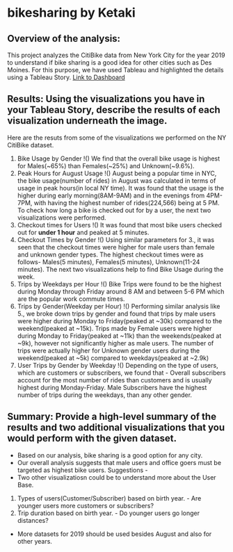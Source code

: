 # bikesharing by Ketaki
## Overview of the analysis:
This project analyzes the CitiBike data from New York City for the year 2019 to understand if bike sharing is a good idea for other cities such as Des Moines. For this purpose, we have used Tableau and highlighted the details using a Tableau Story.
[Link to Dashboard](https://public.tableau.com/views/NY_CitiBike_Challenge/NYCCitibikeAnalysis?:language=en&:display_count=y&publish=yes&:origin=viz_share_link)

## Results: Using the visualizations you have in your Tableau Story, describe the results of each visualization underneath the image.
Here are the resuts from some of the visualizations we performed on the NY CitiBike dataset.
1. Bike Usage by Gender !() We find that the overall bike usage is highest for Males(~65%) than Females(~25%) and Unknown(~9.6%).
2. Peak Hours for August Usage !() August being a popular time in NYC, the bike usage(number of rides) in August was calculated in terms of usage in peak hours(in local NY time). It was found that the usage is the higher during early morning(8AM-9AM) and in the evenings from 4PM-7PM, with having the highest number of rides(224,566) being at 5 PM.
To check how long a bike is checked out for by a user, the next two visualizations were performed.
3. Checkout times for Users !()  It was found that most bike users checked out for **under 1 hour** and peaked at 5 minutes.
4. Checkout Times by Gender !() Using similar parameters for 3., it was seen that the checkout times were higher for male users than female and unknown gender types. The highest checkout times were as follows- Males(5 minutes), Females(5 minutes), Unknown(11-24 minutes).
The next two visualizations help to find Bike Usage during the week.
5. Trips by Weekdays per Hour !() Bike Trips were found to be the highest during Monday through Friday around 8 AM and between 5-6 PM which are the popular work commute times.
6. Trips by Gender(Weekday per Hour) !() Performing similar analysis like 5., we broke down trips by gender and found that trips by male users were higher during Monday to Friday(peaked at ~30k) compared to the weekend(peaked at ~15k). Trips made by Female users were higher during Monday to Friday(peaked at ~11k) than the weekends(peaked at ~9k), however not significantly higher as male users. The number of trips were actually higher for Unknown gender users during the weekend(peaked at ~5k) compared to weekdays(peaked at ~2.9k) 
7. User Trips by Gender by Weekday !() Depending on the type of users, which are customers or subscribers, we found that - Overall subscribers account for the most number of rides than customers and is usually highest during Monday-Friday. Male Subscribers have the highest number of trips during the weekdays, than any other gender. 
## Summary: Provide a high-level summary of the results and two additional visualizations that you would perform with the given dataset.
- Based on our analysis, bike sharing is a good option for any city. 
- Our overall analysis suggests that male users and office goers must be targeted as highest bike users.
Suggestions -
- Two other visualizatiosn could be to understand more about the User Base.
1. Types of users(Customer/Subscriber) based on birth year. - Are younger users more customers or subscribers?
2. Trip duration based on birth year. - Do younger users go longer distances?
- More datasets for 2019 should be used besides August and also for other years.
